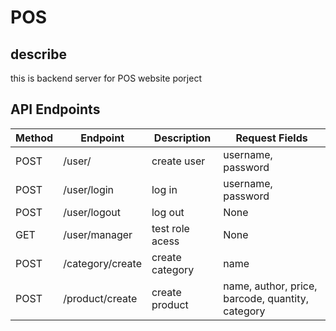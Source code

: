 # POS

## describe
this is backend server for POS website porject

## API Endpoints
Method | Endpoint | Description | Request Fields
---- | ---- | ---- | ---- |
POST | /user/ | create user | username, password |
POST | /user/login | log in | username, password |
POST | /user/logout | log out | None |
GET | /user/manager | test role acess | None |
POST | /category/create | create category | name |
POST | /product/create | create product | name, author, price, barcode, quantity, category |